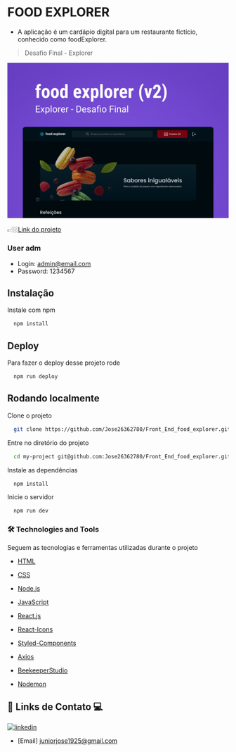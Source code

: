 # FOOD EXPLORER

- A aplicação  é um cardápio digital para um restaurante fictício, conhecido como foodExplorer.

> Desafio Final - Explorer 

![preview](./.github/Capa.png)

👉🏼[Link do projeto](https://i-food-explorer-1-cpcdcvt7j-jose26362780.vercel.app/)



### User adm
- Login: admin@email.com
- Password: 1234567



## Instalação

Instale com npm

```bash
  npm install 
```
    
## Deploy

Para fazer o deploy desse projeto rode

```bash
  npm run deploy
```


## Rodando localmente

Clone o projeto

```bash
  git clone https://github.com/Jose26362780/Front_End_food_explorer.git
```

Entre no diretório do projeto

```bash
  cd my-project git@github.com:Jose26362780/Front_End_food_explorer.git
```

Instale as dependências

```bash
  npm install
```

Inicie o servidor

```bash
  npm run dev 
```




### 🛠 Technologies and Tools
Seguem as tecnologias e ferramentas utilizadas durante o projeto

- [HTML](https://developer.mozilla.org/pt-BR/docs/Web/HTML)

- [CSS](https://developer.mozilla.org/es/docs/Learn/Getting_started_with_the_web/CSS_basics)

- [Node.js](https://nodejs.org/en)

- [JavaScript](https://developer.mozilla.org/es/docs/Web/JavaScript)

- [React.js](https://pt-br.reactjs.org/)

- [React-Icons](https://react-icons.github.io/react-icons/)

- [Styled-Components](https://styled-components.com/)

- [Axios](https://axios-http.com/ptbr/docs/urlencoded)

- [BeekeeperStudio](https://www.beekeeperstudio.io/)


 - [Nodemon](https://www.npmjs.com/package/nodemon)




## 🔗 Links de Contato 💻

[![linkedin](https://img.shields.io/badge/linkedin-0A66C2?style=for-the-badge&logo=linkedin&logoColor=white)](https://www.linkedin.com/in/jose-martinez-352032222/)


- [Email] juniorjose1925@gmail.com


